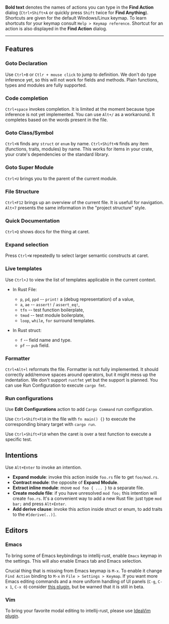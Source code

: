 **Bold text** denotes the names of actions you can type in the **Find Action**
  dialog (`Ctrl+Shift+A` or quickly press `Shift` twice for **Find Anything**).
  Shortcuts are given for the default Windows/Linux keymap. To learn shortcuts
    for your keymap consult `Help > Keymap reference`. Shortcut for an action is
  also displayed in the **Find Action** dialog.

--------------------------------------------------------------------------------


## Features

### Goto Declaration

Use `Ctrl+B` or `Ctlr + mouse click` to jump to definition. We don't do type
inference yet, so this will not work for fields and methods. Plain functions,
types and modules are fully supported.

### Code completion

`Ctrl+space` invokes completion. It is limited at the moment because type
inference is not yet implemented. You can use `Alt+/` as a workaround. It
completes based on the words present in the file.

### Goto Class/Symbol

`Ctrl+N` finds any `struct` or `enum` by name. `Ctrl+Shift+N` finds any item
(functions, traits, modules) by name. This works for items in your crate, your
crate's dependencies or the standard library.

### Goto Super Module

`Ctrl+U` brings you to the parent of the current module.

### File Structure

`Ctrl+F12` brings up an overview of the current file. It is usefull for
navigation. `Alt+7` presents the same information in the "project structure"
style.

### Quick Documentation

`Ctrl+Q` shows docs for the thing at caret.


### Expand selection

Press `Ctrl+W` repeatedly to select larger semantic constructs at caret.

### Live templates

Use `Ctrl+J` to view the list of templates applicable in the current context.

* In Rust File:
  - `p`, `pd`, `ppd` -- `print!` a (debug representation) of a value,
  - `a`, `ae` -- `assert!` / `assert_eq!`,
  - `tfn` -- test function boilerplate,
  - `tmod` -- test module boilerplate,
  - `loop`, `while`, `for` surround templates.

* In Rust struct:
  - `f` -- field name and type.
  - `pf` -- `pub` field.

### Formatter

`Ctrl+Alt+l` reformats the file. Formatter is not fully implemented. It should
correctly add/remove spaces around operators, but it might mess up the
indentation. We don't support `rustfmt` yet but the support is planned. You can
use Run Configuration to execute `cargo fmt`.

### Run configurations

Use **Edit Configurations** action to add `Cargo Command` run configuration.

Use `Ctrl+Shift+F10` in the file with `fn main() {}` to execute
the corresponding binary target with `cargo run`.

Use `Ctrl+Shift+F10` when the caret is over a test function to execute a
specific test.

## Intentions

Use `Alt+Enter` to invoke an intention.

* **Expand module**: invoke this action inside `foo.rs` file to get `foo/mod.rs`.
* **Contract module**: the opposite of **Expand Module**.
* **Extract inline module**: move `mod foo { ... }` to a separate file.
* **Create module file**: if you have unresolved `mod foo;` this intention will create
  `foo.rs`. It's a convenient way to add a new Rust file: just type `mod bar;` and
  press `Alt+Enter`.
* **Add derive clause**: invoke this action inside struct or enum, to add traits to the `#[derive(..)]`.

## Editors

### Emacs

To bring some of Emacs keybindings to intellij-rust, enable `Emacs` keymap in
the settings. This will also enable Emacs tab and Emacs selection.

Crucial thing that is missing from Emacs keymap is `M-x`. To enable it change
`Find Action` binding to `M-x` in `File > Settings > Keymap`. If you want more
Emacs editing commands and a more uniform handling of UI panels (`C-g`, `C-x 1`,
`C-x 0`) consider [this plugin](https://plugins.jetbrains.com/plugin/7906), but
be warned that it is still in beta.

### Vim

To bring your favorite modal editing to intellij-rust, please use
[IdeaVim plugin](https://github.com/JetBrains/ideavim).
